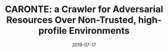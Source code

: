 ---
title: "CARONTE: a Crawler for Adversarial Resources Over Non-Trusted, high-profile Environments"
collection: publications
permalink: /publication/2019-07-17-caronte
date: 2019-07-17
venue: '2019 IEEE European Symposium on Security and Privacy Workshops (EuroS&PW) - 1st Workshop on Attackers and Cyber-Crime Operations'
paperurl: 'https://ieeexplore.ieee.org/abstract/document/8802484'
authors: 'Campobasso, M., Burda, P., Allodi, L.'
---